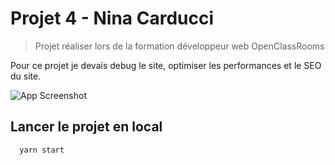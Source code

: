 # Projet 4 - Nina Carducci

>Projet réaliser lors de la formation développeur web OpenClassRooms

Pour ce projet je devais debug le site, optimiser les performances et le SEO du site.


![App Screenshot](https://user.oc-static.com/upload/2022/06/22/16559176658498_595_P9_DIW%20-%20Inte%CC%81grateur%20Front-End%20%281%29.jpg)
## Lancer le projet en local


```bash
  yarn start
```
    
